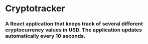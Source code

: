 # Cryptotracker

### A React application that keeps track of several different cryptocurrency values in USD. The application updates automatically every 10 seconds.